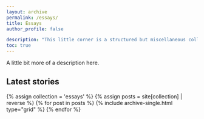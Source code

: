 ```yaml
---
layout: archive 
permalink: /essays/
title: Essays
author_profile: false

description: "This little corner is a structured but miscellaneous collection of essays around technical topics"
toc: true
---
```

A little bit more of a description here. 

## Latest stories

<div class="grid__wrapper">
  {% assign collection = 'essays' %}
  {% assign posts = site[collection] | reverse %}
  {% for post in posts %}
    {% include archive-single.html type="grid" %}
  {% endfor %}
</div>
